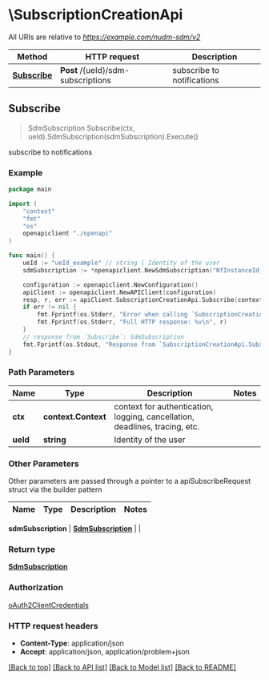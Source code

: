 # \SubscriptionCreationApi

All URIs are relative to *https://example.com/nudm-sdm/v2*

Method | HTTP request | Description
------------- | ------------- | -------------
[**Subscribe**](SubscriptionCreationApi.md#Subscribe) | **Post** /{ueId}/sdm-subscriptions | subscribe to notifications



## Subscribe

> SdmSubscription Subscribe(ctx, ueId).SdmSubscription(sdmSubscription).Execute()

subscribe to notifications

### Example

```go
package main

import (
    "context"
    "fmt"
    "os"
    openapiclient "./openapi"
)

func main() {
    ueId := "ueId_example" // string | Identity of the user
    sdmSubscription := *openapiclient.NewSdmSubscription("NfInstanceId_example", "CallbackReference_example", []string{"MonitoredResourceUris_example"}) // SdmSubscription | 

    configuration := openapiclient.NewConfiguration()
    apiClient := openapiclient.NewAPIClient(configuration)
    resp, r, err := apiClient.SubscriptionCreationApi.Subscribe(context.Background(), ueId).SdmSubscription(sdmSubscription).Execute()
    if err != nil {
        fmt.Fprintf(os.Stderr, "Error when calling `SubscriptionCreationApi.Subscribe``: %v\n", err)
        fmt.Fprintf(os.Stderr, "Full HTTP response: %v\n", r)
    }
    // response from `Subscribe`: SdmSubscription
    fmt.Fprintf(os.Stdout, "Response from `SubscriptionCreationApi.Subscribe`: %v\n", resp)
}
```

### Path Parameters


Name | Type | Description  | Notes
------------- | ------------- | ------------- | -------------
**ctx** | **context.Context** | context for authentication, logging, cancellation, deadlines, tracing, etc.
**ueId** | **string** | Identity of the user | 

### Other Parameters

Other parameters are passed through a pointer to a apiSubscribeRequest struct via the builder pattern


Name | Type | Description  | Notes
------------- | ------------- | ------------- | -------------

 **sdmSubscription** | [**SdmSubscription**](SdmSubscription.md) |  | 

### Return type

[**SdmSubscription**](SdmSubscription.md)

### Authorization

[oAuth2ClientCredentials](../README.md#oAuth2ClientCredentials)

### HTTP request headers

- **Content-Type**: application/json
- **Accept**: application/json, application/problem+json

[[Back to top]](#) [[Back to API list]](../README.md#documentation-for-api-endpoints)
[[Back to Model list]](../README.md#documentation-for-models)
[[Back to README]](../README.md)

